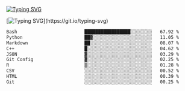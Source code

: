 [![Typing SVG](https://readme-typing-svg.demolab.com?font=Fira+Code&duration=1&pause=1000&center=true&vCenter=true&width=435&lines=Ivy+Streeter)](https://git.io/typing-svg)

[![Typing SVG](https://readme-typing-svg.demolab.com?font=Fira+Code&pause=1000&center=true&width=435&lines=Hello%2C+nice+to+meet+you!;I+am+a+researcher+in+biotech.;I+am+interested+in+bioinformatics.;I+am+self-taught+and+love+learning.;Feel+free+to+reach+out!)](https://git.io/typing-svg)
<!--START_SECTION:waka-->

```txt
Bash                         █████████████████░░░░░░░░   67.92 %
Python                       ██▓░░░░░░░░░░░░░░░░░░░░░░   11.05 %
Markdown                     ██░░░░░░░░░░░░░░░░░░░░░░░   08.07 %
C++                          █░░░░░░░░░░░░░░░░░░░░░░░░   04.62 %
JSON                         ▓░░░░░░░░░░░░░░░░░░░░░░░░   03.29 %
Git Config                   ▓░░░░░░░░░░░░░░░░░░░░░░░░   02.25 %
R                            ▒░░░░░░░░░░░░░░░░░░░░░░░░   01.28 %
CSV                          ░░░░░░░░░░░░░░░░░░░░░░░░░   00.52 %
HTML                         ░░░░░░░░░░░░░░░░░░░░░░░░░   00.39 %
Git                          ░░░░░░░░░░░░░░░░░░░░░░░░░   00.25 %
```

<!--END_SECTION:waka-->
